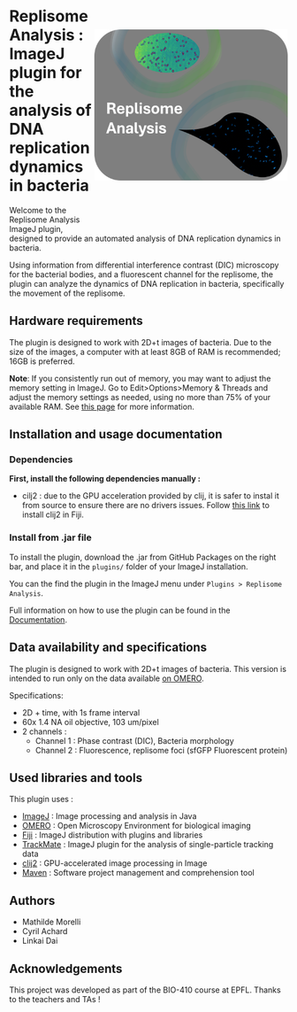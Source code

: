 <img src="docs/resources/logo.png" alt="Logo" width="350" align="right" vspace = "80"/>

# Replisome Analysis : ImageJ plugin for the analysis of DNA replication dynamics in bacteria

Welcome to the Replisome Analysis ImageJ plugin, designed to provide an automated analysis of DNA replication dynamics in bacteria.

Using information from differential interference contrast (DIC) microscopy for the bacterial bodies, and a fluorescent channel for the replisome, 
the plugin can analyze the dynamics of DNA replication in bacteria, specifically the movement of the replisome. 

## Hardware requirements

The plugin is designed to work with 2D+t images of bacteria.
Due to the size of the images, a computer with at least 8GB of RAM is recommended; 16GB is preferred.

**Note**:
If you consistently run out of memory, you may want to adjust the memory setting in ImageJ.
Go to Edit>Options>Memory & Threads and adjust the memory settings as needed, using no more than 75% of your available RAM.
See [this page](https://docs.openmicroscopy.org/bio-formats/5.7.1/users/imagej/managing-memory.html#increasing-imagej-fijis-memory) for more information. 

## Installation and usage documentation

### Dependencies

**First, install the following dependencies manually :**

- cilj2 : due to the GPU acceleration provided by clij, it is safer to instal it from source to ensure there are no drivers issues.
  Follow [this link](https://clij.github.io/clij2-docs/installationInFiji) to install clij2 in Fiji.

### Install from .jar file

To install the plugin, download the .jar from GitHub Packages on the right bar, and place it in the `plugins/` folder of your ImageJ installation.

You can the find the plugin in the ImageJ menu under `Plugins > Replisome Analysis`.

Full information on how to use the plugin can be found in the [Documentation](https://c-achard.github.io/bioimage-informatics-BIO410-project/).

## Data availability and specifications

The plugin is designed to work with 2D+t images of bacteria. 
This version is intended to run only on the data available [on OMERO](https://omero.epfl.ch/webclient/?show=project-2857).

Specifications:

- 2D + time, with 1s frame interval
- 60x 1.4 NA oil objective, 103 um/pixel
- 2 channels :
    - Channel 1 : Phase contrast (DIC), Bacteria morphology
    - Channel 2 : Fluorescence, replisome foci (sfGFP Fluorescent protein)

## Used libraries and tools

This plugin uses :

- [ImageJ](https://imagej.net/) : Image processing and analysis in Java
- [OMERO](https://www.openmicroscopy.org/omero/) : Open Microscopy Environment for biological imaging
- [Fiji](https://fiji.sc/) : ImageJ distribution with plugins and libraries
- [TrackMate](https://imagej.net/plugins/trackmate/) : ImageJ plugin for the analysis of single-particle tracking data
- [clij2](https://clij.github.io/) : GPU-accelerated image processing in Image
- [Maven](https://maven.apache.org/) : Software project management and comprehension tool

## Authors

- Mathilde Morelli
- Cyril Achard
- Linkai Dai

## Acknowledgements

This project was developed as part of the BIO-410 course at EPFL.
Thanks to the teachers and TAs !